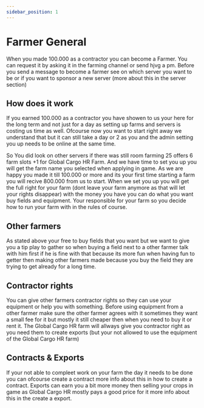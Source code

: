 ```yaml
---
sidebar_position: 1
---
```


# Farmer General

When you made 100.000 as a contractor you can become a Farmer. You can request it by asking it in the farming channel or send hjvg a pm.
Before you send a message to become a farmer see on which server you want to be or if you want to sponsor a new server (more about this in the server section)


## How does it work

If you earned 100.000 as a contractor you have showen to us your here for the long term and not just for a day as setting up farms and servers is costing us time as well. Ofcourse now you want to start right away we understand that but it can still take a day or 2 as you and the admin setting you up needs to be online at the same time.

So You did look on other servers if there was still room farming 25 offers 6 farm slots +1 for Global Cargo HR Farm. And we have time to set you up you will get the farm name you selected when applying in game. As we are happy you made it till 100.000 or more and its your first time starting a farm you will recive 800.000 from us to start. When we set you up you will get the full right for your farm (dont leave your farm anymore as that will let your rights disappear) with the money you have you can do what you want buy fields and equipment. Your responsible for your farm so you decide how to run your farm with in the rules of course.


## Other farmers

As stated above your free to buy fields that you want but we want to give you a tip play to gather so when buying a field next to a other farmer talk with him first if he is fine with that because its more fun when having fun to getter then making other farmers made because you buy the field they are trying to get already for a long time.

## Contractor rights

You can give other farmers contractor rights so they can use your equipment or help you with something. Before using equipment from a other farmer make sure the other farmer agrees with it sometimes they want a small fee for it but mostly it still cheaper then when you need to buy it or rent it.
The Global Cargo HR farm will allways give you contractor right as you need them to create exports (but your not allowed to use the equipment of the Global Cargo HR farm)

## Contracts & Exports

If your not able to compleet work on your farm the day it needs to be done you can ofcourse create a contract more info about this in how to create a contract. Exports can earn you a bit more money then selling your crops in game as Global Cargo HR mostly pays a good price for it more info about this in the create a export.

